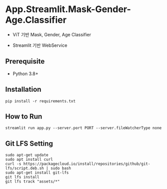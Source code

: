 # App.Streamlit.Mask-Gender-Age.Classifier

- ViT 기반 Mask, Gender, Age Classifier

- Streamlit 기반 WebService

## Prerequisite

- Python 3.8+

## Installation

```
pip install -r requirements.txt
```

## How to Run

```
streamlit run app.py --server.port PORT --server.fileWatcherType none
```

## Git LFS Setting

```
sudo apt-get update
sudo apt install curl
curl -s https://packagecloud.io/install/repositories/github/git-lfs/script.deb.sh | sudo bash
sudo apt-get install git-lfs
git lfs install
git lfs track "assets/*"
```
